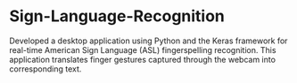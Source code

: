 # Sign-Language-Recognition
Developed a desktop application using Python and the Keras framework for real-time American Sign Language (ASL) fingerspelling recognition. This application translates finger gestures captured through the webcam into corresponding text.

